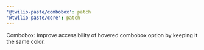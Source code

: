 ```yaml
---
'@twilio-paste/combobox': patch
'@twilio-paste/core': patch
---
```


Combobox: improve accessibility of hovered combobox option by keeping it the same color.
